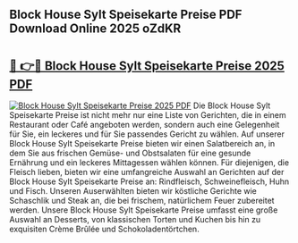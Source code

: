 ## Block House Sylt Speisekarte Preise PDF Download Online 2025 oZdKR

# <h2><a href="http://gcat9j.nevu.top/?p=Block+House+Sylt+Speisekarte+Preise">🔗 👉🔴 Block House Sylt Speisekarte Preise 2025 PDF</a></h2>

[![Block House Sylt Speisekarte Preise 2025 PDF](https://i.imgur.com/dBaPXMq.png)](http://gcat9j.nevu.top/?p=Block+House+Sylt+Speisekarte+Preise)
Die Block House Sylt Speisekarte Preise ist nicht mehr nur eine Liste von Gerichten, die in einem Restaurant oder Café angeboten werden, sondern auch eine Gelegenheit für Sie, ein leckeres und für Sie passendes Gericht zu wählen. Auf unserer Block House Sylt Speisekarte Preise bieten wir einen Salatbereich an, in dem Sie aus frischen Gemüse- und Obstsalaten für eine gesunde Ernährung und ein leckeres Mittagessen wählen können. Für diejenigen, die Fleisch lieben, bieten wir eine umfangreiche Auswahl an Gerichten auf der Block House Sylt Speisekarte Preise an: Rindfleisch, Schweinefleisch, Huhn und Fisch. Unseren Auserwählten bieten wir köstliche Gerichte wie Schaschlik und Steak an, die bei frischem, natürlichem Feuer zubereitet werden. Unsere Block House Sylt Speisekarte Preise umfasst eine große Auswahl an Desserts, von klassischen Torten und Kuchen bis hin zu exquisiten Crème Brûlée und Schokoladentörtchen.

